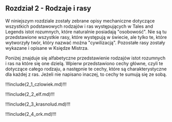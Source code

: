 ## Rozdział 2 - Rodzaje i rasy

W niniejszym rozdziale zostały zebrane opisy mechaniczne dotyczące wszystkich podstawowych rodzajów i ras występujących w Tales and Legends istot rozumnych, które naturalnie posiadają "osobowość". Nie są tu przedstawione wszystkie rasy, które występują w świecie, ale tylko te, które wytworzyły twór, który nazwać można "cywilizacją". Pozostałe rasy zostały wykazane i opisane w Księdze Mistrza. 

Poniżej znajduje się alfabetyczne przedstawienie rodzajów istot rozumnych i ras na które się one dzielą. Wpierw przedstawiono cechy główne, czyli te dotyczące całego rodzaju, a następnie te cechy, które są charakterystyczne dla każdej z ras. Jeżeli nie napisano inaczej, to cechy te sumują się ze sobą.

!!!include(2_1_czlowiek.md)!!!

!!!include(2_2_elf.md)!!!

!!!include(2_3_krasnolud.md)!!!

!!!include(2_4_ork.md)!!!